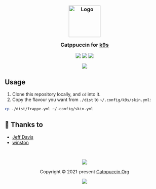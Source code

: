 <h3 align="center">
	<img src="https://raw.githubusercontent.com/catppuccin/catppuccin/main/assets/logos/exports/1544x1544_circle.png" width="100" alt="Logo"/><br/>
	<img src="https://raw.githubusercontent.com/catppuccin/catppuccin/main/assets/misc/transparent.png" height="30" width="0px"/>
	Catppuccin for <a href="https://github.com/derailed/k9s">k9s</a>
	<img src="https://raw.githubusercontent.com/catppuccin/catppuccin/main/assets/misc/transparent.png" height="30" width="0px"/>
</h3>

<p align="center">
	<a href="https://github.com/catppuccin/k9s/stargazers"><img src="https://img.shields.io/github/stars/catppuccin/k9s?colorA=363a4f&colorB=b7bdf8&style=for-the-badge"></a>
	<a href="https://github.com/catppuccin/k9s/issues"><img src="https://img.shields.io/github/issues/catppuccin/k9s?colorA=363a4f&colorB=f5a97f&style=for-the-badge"></a>
	<a href="https://github.com/catppuccin/k9s/contributors"><img src="https://img.shields.io/github/contributors/catppuccin/k9s?colorA=363a4f&colorB=a6da95&style=for-the-badge"></a>
</p>

<p align="center">
	<img src="https://raw.githubusercontent.com/catppuccin/catppuccin/main/assets/misc/sample.png"/>
</p>

## Usage

1. Clone this repository locally, and `cd` into it.
2. Copy the flavour you want from `./dist` to `~/.config/k9s/skin.yml`:
```bash
cp ./dist/frappe.yml ~/.config/skin.yml
```

## 💝 Thanks to

- [Jeff Davis](https://github.com/JefeDavis)
- [winston](https://github.com/nekowinston)

&nbsp;

<p align="center">
	<img src="https://raw.githubusercontent.com/catppuccin/catppuccin/main/assets/footers/gray0_ctp_on_line.svg?sanitize=true" />
</p>

<p align="center">
	Copyright &copy; 2021-present <a href="https://github.com/catppuccin" target="_blank">Catppuccin Org</a>
</p>

<p align="center">
	<a href="https://github.com/catppuccin/catppuccin/blob/main/LICENSE"><img src="https://img.shields.io/static/v1.svg?style=for-the-badge&label=License&message=MIT&logoColor=d9e0ee&colorA=363a4f&colorB=b7bdf8"/></a>
</p>
